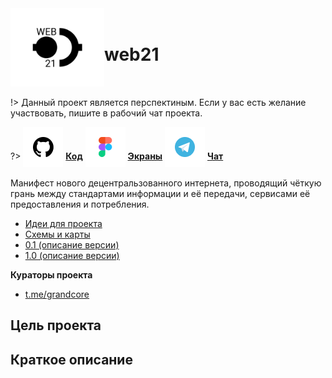 <div style="display:flex; flex-direction: row;align-items: center;">
<div> <img width="150"  height="auto" src="../../_media/logo-web21.png" alt="web21"></div>
<div>
<h1>web21</h1>
</div>
</div>

!> Данный проект является перспектиным. Если у вас есть желание участвовать, пишите в рабочий чат проекта.

?> <span style="vertical-align: -12px">![github](../../_media/icon-github.png ":size=32")</span> [**Код**](https://github.com/grandcore/web21)
<span style="vertical-align: -12px">![figma](../../_media/icon-figma.png ":size=32")</span> [**Экраны**](https://www.figma.com/file/NlikNEJQHliYlxI3MHhiSW/Share?node-id=9473%3A7)
<span style="vertical-align: -12px">![telegram](../../_media/icon-telegram.png ":size=32")</span> [**Чат**](https://t.me/joinchat/GcuvwkBkAYepm0dG)

Манифест нового децентральзованного интернета, проводящий чёткую грань между стандартами информации и её передачи, сервисами её предоставления и потребления.

- [Идеи для проекта](ru/3.7-web21/web21-ideas.md)
- [Схемы и карты](ru/3.7-web21/web21-map.drawio ":ignore")
- [0.1 (описание версии)](ru/3.7-web21/web21-v0.1.md)
- [1.0 (описание версии)](ru/3.7-web21/web21-v1.0.md)

**Кураторы проекта**

- [t.me/grandcore](https://t.me/grandcore)

## Цель проекта

## Краткое описание
